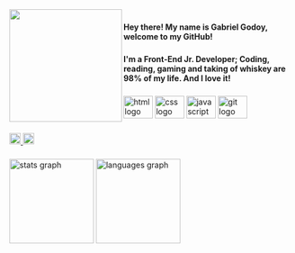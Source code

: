 

<img align="left" height="200" src="https://i.imgur.com/uhvwGwF.png"  />

###
<h4 align="left">Hey there! My name is Gabriel Godoy, welcome to my GitHub!</h4>

###
<h4 align="left">I'm a Front-End Jr. Developer; Coding, reading, gaming and taking of whiskey are 98% of my life. And I love it!</h4>

###
<div align="left">
  <img src="https://cdn.jsdelivr.net/gh/devicons/devicon/icons/html5/html5-original.svg" height="40" width="52" alt="html logo"  />
  <img src="https://cdn.jsdelivr.net/gh/devicons/devicon/icons/css3/css3-original.svg" height="40" width="52" alt="css logo"  />
  <img src="https://cdn.jsdelivr.net/gh/devicons/devicon/icons/javascript/javascript-original.svg" height="40" width="52" alt="javascript logo"  />
  <img src="https://cdn.jsdelivr.net/gh/devicons/devicon/icons/git/git-original.svg" height="40" width="52" alt="git logo"  />
</div>

###
<div align="left">
  <a href="https://www.linkedin.com/in/gabecgodoy/" target="_blank">
    <img src="https://img.shields.io/static/v1?message=LinkedIn&logo=linkedin&label=&color=0077B5&logoColor=white&labelColor=&style=for-the-badge" height="20" alt="linkedin logo"  />
  </a>
  <a href="https://gabegodoy.github.io/portfolio/" target="_blank">
    <img src="https://img.shields.io/static/v1?message=Portfolio&label=&color=E4405F&logoColor=white&labelColor=&style=for-the-badge" height="20" alt="portfolio logo"  />
  </a>
</div>

###
<div align="left">
  <img src="https://github-readme-stats.vercel.app/api?hide_title=false&hide_rank=false&show_icons=true&include_all_commits=true&count_private=true&disable_animations=false&theme=dracula&locale=pt-br&hide_border=false&username=gabegodoy" height="150" alt="stats graph"  />
  <img src="https://github-readme-stats.vercel.app/api/top-langs?locale=pt-br&hide_title=false&layout=compact&card_width=320&langs_count=5&theme=dracula&hide_border=false&username=gabegodoy" height="150" alt="languages graph"  />
</div>

###
